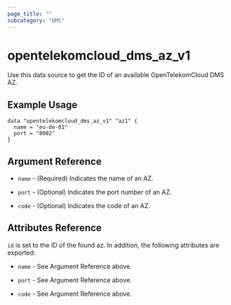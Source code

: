```yaml
---
page_title: ""
subcategory: "DMS"
---
```



# opentelekomcloud_dms_az_v1

Use this data source to get the ID of an available OpenTelekomCloud DMS AZ.

## Example Usage

```hcl
data "opentelekomcloud_dms_az_v1" "az1" {
  name = "eu-de-01"
  port = "8002"
}
```

## Argument Reference

* `name` - (Required) Indicates the name of an AZ.

* `port` - (Optional) Indicates the port number of an AZ.

* `code` - (Optional) Indicates the code of an AZ.

## Attributes Reference

`id` is set to the ID of the found az. In addition, the following attributes are exported:

* `name` - See Argument Reference above.

* `port` - See Argument Reference above.

* `code` - See Argument Reference above.
